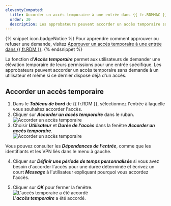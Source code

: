 ```yaml
---
eleventyComputed:
  title: Accorder un accès temporaire à une entrée dans {{ fr.RDMMAC }}
  order: 30
  description: Les approbateurs peuvent accorder un accès temporaire sans demande à un utilisateur et même si ce dernier dispose déjà d'un accès.
---
```

{% snippet icon.badgeNotice %} 
Pour apprendre comment approuver ou refuser une demande, visitez [Approuver un accès temporaire à une entrée dans {{ fr.RDM }}](/fr/rdm/mac/user-interface/content-area/temporary-access/approve-temporary-access/). 
{% endsnippet %}

La fonction d'***Accès temporaire*** permet aux utilisateurs de demander une élévation temporaire de leurs permissions pour une entrée spécifique. Les approbateurs peuvent accorder un accès temporaire sans demande à un utilisateur et même si ce dernier dispose déjà d'un accès.

## Accorder un accès temporaire

1. Dans le ***Tableau de bord*** de {{ fr.RDM }}, sélectionnez l'entrée à laquelle vous souhaitez accorder l'accès.  
1. Cliquer sur ***Accorder un accès temporaire*** dans le ruban.  
![Accorder un accès temporaire](https://cdnweb.devolutions.net/docs/fr/rdm/mac/RDMMac6010.png)  
1. Choisir ***Utilisateur*** et ***Durée de l'accès*** dans la fenêtre ***Accorder un accès temporaire***.  
![Accorder un accès temporaire](https://cdnweb.devolutions.net/docs/fr/rdm/mac/RDMMac6011.png)  

Vous pouvez consulter les ***Dépendances de l'entrée***, comme que les identifiants et les VPN liés dans le menu à gauche.
 
 4. Cliquer sur ***Définir une période de temps personnalisée*** si vous avez besoin d'accorder l'accès pour une durée déterminée et écrivez un court ***Message*** à l'utilisateur expliquant pourquoi vous accordez l'accès.  

 1. Cliquer sur ***OK*** pour fermer la fenêtre.  
![L'accès temporaire a été accordé](https://cdnweb.devolutions.net/docs/fr/rdm/mac/RDMMac6012.png)  
L'***accès temporaire*** a été accordé.
